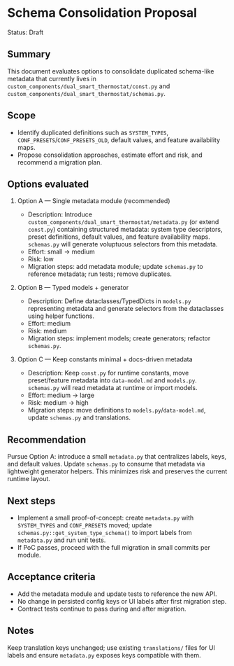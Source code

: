 # Schema Consolidation Proposal

Status: Draft

Summary
-------
This document evaluates options to consolidate duplicated schema-like metadata that currently lives in `custom_components/dual_smart_thermostat/const.py` and `custom_components/dual_smart_thermostat/schemas.py`.

Scope
-----
- Identify duplicated definitions such as `SYSTEM_TYPES`, `CONF_PRESETS`/`CONF_PRESETS_OLD`, default values, and feature availability maps.
- Propose consolidation approaches, estimate effort and risk, and recommend a migration plan.

Options evaluated
-----------------
1. Option A — Single metadata module (recommended)
   - Description: Introduce `custom_components/dual_smart_thermostat/metadata.py` (or extend `const.py`) containing structured metadata: system type descriptors, preset definitions, default values, and feature availability maps. `schemas.py` will generate voluptuous selectors from this metadata.
   - Effort: small → medium
   - Risk: low
   - Migration steps: add metadata module; update `schemas.py` to reference metadata; run tests; remove duplicates.

2. Option B — Typed models + generator
   - Description: Define dataclasses/TypedDicts in `models.py` representing metadata and generate selectors from the dataclasses using helper functions.
   - Effort: medium
   - Risk: medium
   - Migration steps: implement models; create generators; refactor `schemas.py`.

3. Option C — Keep constants minimal + docs-driven metadata
   - Description: Keep `const.py` for runtime constants, move preset/feature metadata into `data-model.md` and `models.py`. `schemas.py` will read metadata at runtime or import models.
   - Effort: medium → large
   - Risk: medium → high
   - Migration steps: move definitions to `models.py`/`data-model.md`, update `schemas.py` and translations.

Recommendation
--------------
Pursue Option A: introduce a small `metadata.py` that centralizes labels, keys, and default values. Update `schemas.py` to consume that metadata via lightweight generator helpers. This minimizes risk and preserves the current runtime layout.

Next steps
----------
- Implement a small proof-of-concept: create `metadata.py` with `SYSTEM_TYPES` and `CONF_PRESETS` moved; update `schemas.py::get_system_type_schema()` to import labels from `metadata.py` and run unit tests.
- If PoC passes, proceed with the full migration in small commits per module.

Acceptance criteria
-------------------
- Add the metadata module and update tests to reference the new API.
- No change in persisted config keys or UI labels after first migration step.
- Contract tests continue to pass during and after migration.

Notes
-----
Keep translation keys unchanged; use existing `translations/` files for UI labels and ensure `metadata.py` exposes keys compatible with them.
